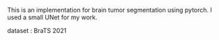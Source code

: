 This is an implementation for brain tumor segmentation using pytorch. I used a small UNet for my work.

dataset : BraTS 2021
